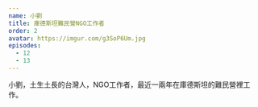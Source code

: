 ```yaml
---
name: 小劉
title: 庫德斯坦難民營NGO工作者
order: 2
avatar: https://imgur.com/g3SoP6Um.jpg
episodes:
  - 12
  - 13
---
```

小劉，土生土長的台灣人，NGO工作者，最近一兩年在庫德斯坦的難民營裡工作。